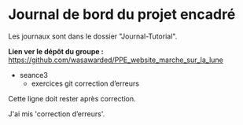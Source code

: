 # Journal de bord du projet encadré
Les journaux sont dans le dossier "Journal-Tutorial".

**Lien ver le dépôt du groupe :** https://github.com/wasawarded/PPE_website_marche_sur_la_lune

- seance3
  - exercices git correction d’erreurs

Cette ligne doit rester après correction.

J'ai mis 'correction d’erreurs'.

